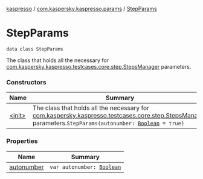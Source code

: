 [kaspresso](../../index.md) / [com.kaspersky.kaspresso.params](../index.md) / [StepParams](./index.md)

# StepParams

`data class StepParams`

The class that holds all the necessary for [com.kaspersky.kaspresso.testcases.core.step.StepsManager](#) parameters.

### Constructors

| Name | Summary |
|---|---|
| [&lt;init&gt;](-init-.md) | The class that holds all the necessary for [com.kaspersky.kaspresso.testcases.core.step.StepsManager](#) parameters.`StepParams(autonumber: `[`Boolean`](https://kotlinlang.org/api/latest/jvm/stdlib/kotlin/-boolean/index.html)` = true)` |

### Properties

| Name | Summary |
|---|---|
| [autonumber](autonumber.md) | `var autonumber: `[`Boolean`](https://kotlinlang.org/api/latest/jvm/stdlib/kotlin/-boolean/index.html) |
